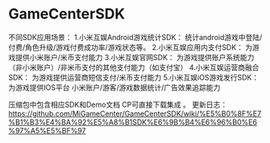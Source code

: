 # GameCenterSDK
不同SDK应用场景：
1.小米互娱Android游戏统计SDK：
  统计android游戏中登陆/付费/角色升级/游戏付费成功率/游戏状态等。
2.小米互娱应用内支付SDK：
  为游戏提供小米账户/米币支付能力
3.小米互娱官网SDK：
  为游戏提供账户系统能力（非小米账户）/非米币支付的其他支付能力（如支付宝）
4.小米互娱运营商融合SDK：
  为游戏提供运营商短信支付/米币支付能力
5.小米互娱iOS游戏发行SDK：
  为游戏提供IOS平台 小米账户/游客/游戏数据统计/广告效果追踪能力

压缩包中包含相应SDK和Demo文档 CP可直接下载集成 。
更新日志：
https://github.com/MiGameCenter/GameCenterSDK/wiki/%E5%B0%8F%E7%B1%B3%E4%BA%92%E5%A8%B1SDK%E6%9B%B4%E6%96%B0%E6%97%A5%E5%BF%97
